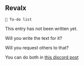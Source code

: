 ## Revalx

`📃 To-do list`

This entry has not been written yet.

Will you write the text for it?

Will you request others to that?

You can do both
in [this discord post](<https://discord.com/channels/562910943848169472/1173922660489633802>)

<!---
keywords:  
aliases: 
-->